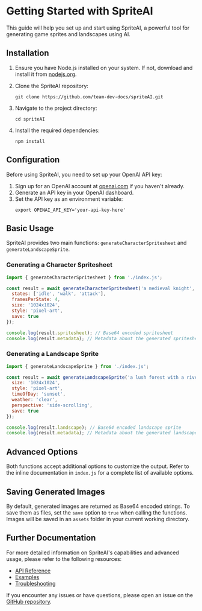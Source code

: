 # Getting Started with SpriteAI

This guide will help you set up and start using SpriteAI, a powerful tool for generating game sprites and landscapes using AI.

## Installation

1. Ensure you have Node.js installed on your system. If not, download and install it from [nodejs.org](https://nodejs.org/).

2. Clone the SpriteAI repository:
   ```
   git clone https://github.com/team-dev-docs/spriteAI.git
   ```

3. Navigate to the project directory:
   ```
   cd spriteAI
   ```

4. Install the required dependencies:
   ```
   npm install
   ```

## Configuration

Before using SpriteAI, you need to set up your OpenAI API key:

1. Sign up for an OpenAI account at [openai.com](https://openai.com/) if you haven't already.
2. Generate an API key in your OpenAI dashboard.
3. Set the API key as an environment variable:
   ```
   export OPENAI_API_KEY='your-api-key-here'
   ```

## Basic Usage

SpriteAI provides two main functions: `generateCharacterSpritesheet` and `generateLandscapeSprite`.

### Generating a Character Spritesheet

```javascript
import { generateCharacterSpritesheet } from './index.js';

const result = await generateCharacterSpritesheet('a medieval knight', {
  states: ['idle', 'walk', 'attack'],
  framesPerState: 4,
  size: '1024x1024',
  style: 'pixel-art',
  save: true
});

console.log(result.spritesheet); // Base64 encoded spritesheet
console.log(result.metadata); // Metadata about the generated spritesheet
```

### Generating a Landscape Sprite

```javascript
import { generateLandscapeSprite } from './index.js';

const result = await generateLandscapeSprite('a lush forest with a river', {
  size: '1024x1024',
  style: 'pixel-art',
  timeOfDay: 'sunset',
  weather: 'clear',
  perspective: 'side-scrolling',
  save: true
});

console.log(result.landscape); // Base64 encoded landscape sprite
console.log(result.metadata); // Metadata about the generated landscape
```

## Advanced Options

Both functions accept additional options to customize the output. Refer to the inline documentation in `index.js` for a complete list of available options.

## Saving Generated Images

By default, generated images are returned as Base64 encoded strings. To save them as files, set the `save` option to `true` when calling the functions. Images will be saved in an `assets` folder in your current working directory.

## Further Documentation

For more detailed information on SpriteAI's capabilities and advanced usage, please refer to the following resources:

- [API Reference](./api_reference.md)
- [Examples](./examples.md)
- [Troubleshooting](./troubleshooting.md)

If you encounter any issues or have questions, please open an issue on the [GitHub repository](https://github.com/team-dev-docs/spriteAI).